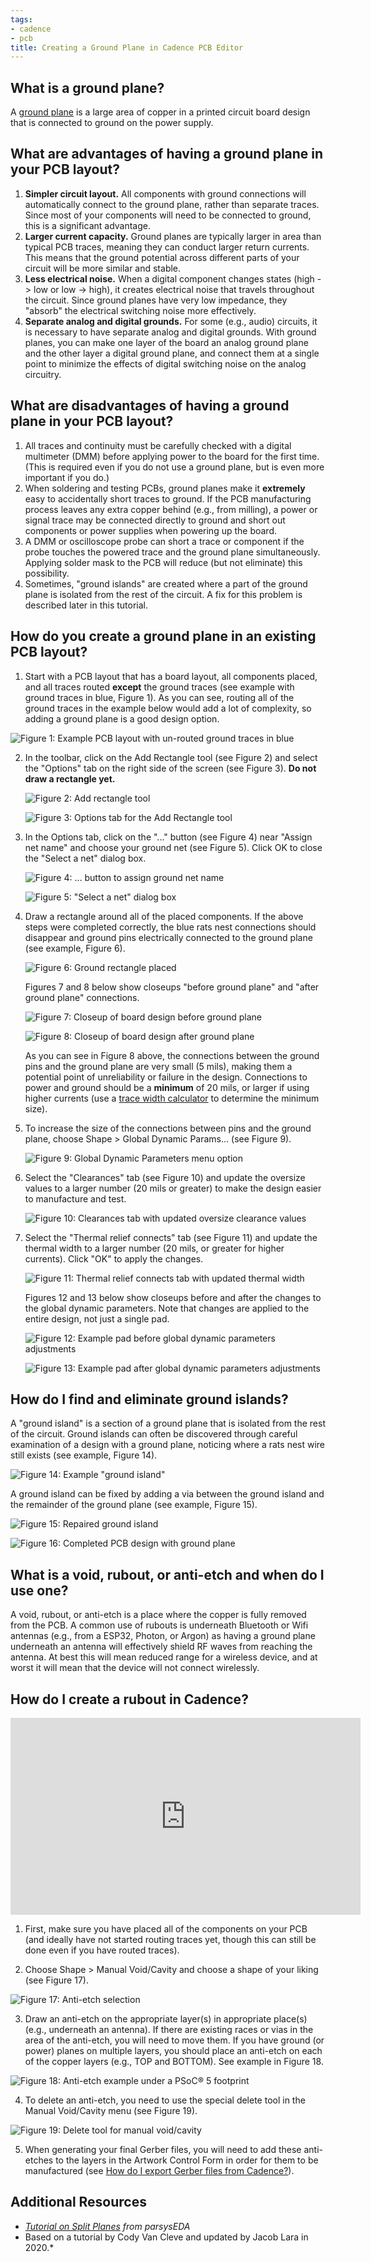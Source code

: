 ```yaml
---
tags:
- cadence
- pcb
title: Creating a Ground Plane in Cadence PCB Editor
---
```


## What is a ground plane?

A [ground plane](https://en.wikipedia.org/wiki/Ground_plane) is a large area of copper in a printed circuit board design that is connected to ground on the power supply.

## What are advantages of having a ground plane in your PCB layout?

1.  **Simpler circuit layout.** All components with ground connections will automatically connect to the ground plane, rather than separate traces. Since most of your components will need to be connected to ground, this is a significant advantage.
2.  **Larger current capacity.** Ground planes are typically larger in area than typical PCB traces, meaning they can conduct larger return currents. This means that the ground potential across different parts of your circuit will be more similar and stable.
3.  **Less electrical noise.** When a digital component changes states (high -> low or low -> high), it creates electrical noise that travels throughout the circuit. Since ground planes have very low impedance, they "absorb" the electrical switching noise more effectively.
4.  **Separate analog and digital grounds.** For some (e.g., audio) circuits, it is necessary to have separate analog and digital grounds. With ground planes, you can make one layer of the board an analog ground plane and the other layer a digital ground plane, and connect them at a single point to minimize the effects of digital switching noise on the analog circuitry.

## What are disadvantages of having a ground plane in your PCB layout?

1.  All traces and continuity must be carefully checked with a digital multimeter (DMM) before applying power to the board for the first time. (This is required even if you do not use a ground plane, but is even more important if you do.)
2.  When soldering and testing PCBs, ground planes make it **extremely** easy to accidentally short traces to ground. If the PCB manufacturing process leaves any extra copper behind (e.g., from milling), a power or signal trace may be connected directly to ground and short out components or power supplies when powering up the board.
3.  A DMM or oscilloscope probe can short a trace or component if the probe touches the powered trace and the ground plane simultaneously. Applying solder mask to the PCB will reduce (but not eliminate) this possibility.
4.  Sometimes, "ground islands" are created where a part of the ground plane is isolated from the rest of the circuit. A fix for this problem is described later in this tutorial.

## How do you create a ground plane in an existing PCB layout?

1.  Start with a PCB layout that has a board layout, all components placed, and all traces routed **except** the ground traces (see example with ground traces in blue, Figure 1). As you can see, routing all of the ground traces in the example below would add a lot of complexity, so adding a ground plane is a good design option.

   ![Figure 1: Example PCB layout with un-routed ground traces in blue](/larger/image0136.PNG)
        
  
2.  In the toolbar, click on the Add Rectangle tool (see Figure 2) and select the "Options" tab on the right side of the screen (see Figure 3). **Do not draw a rectangle yet.**

    ![Figure 2: Add rectangle tool](/figures/figure_187.png)


    ![Figure 3: Options tab for the Add Rectangle tool](/figures/figure_202.png)
     
  
3.  In the Options tab, click on the "..." button (see Figure 4) near "Assign net name" and choose your ground net (see Figure 5). Click OK to close the "Select a net" dialog box.

    ![Figure 4: \... button to assign ground net name](/figures/figure_203.png)

    ![Figure 5: "Select a net" dialog box](/figures/figure_188.png)

4.  Draw a rectangle around all of the placed components. If the above steps were completed correctly, the blue rats nest connections should disappear and ground pins electrically connected to the ground plane (see example, Figure 6).

    ![Figure 6: Ground rectangle placed](/larger/image0137.PNG)

    Figures 7 and 8 below show closeups "before ground plane" and "after ground plane" connections.

    ![Figure 7: Closeup of board design before ground plane](/larger/image0138.PNG)

    ![Figure 8: Closeup of board design after ground plane](/larger/image0139.PNG)

    As you can see in Figure 8 above, the connections between the ground pins and the ground plane are very small (5 mils), making them a potential point of unreliability or failure in the design. Connections to power and ground should be a **minimum** of 20 mils, or larger if using higher currents (use a [trace width calculator](http://www.4pcb.com/trace-width-calculator.html) to determine the minimum size).

5.  To increase the size of the connections between pins and the ground plane, choose Shape > Global Dynamic Params... (see Figure 9).

    ![Figure 9: Global Dynamic Parameters menu option](/figures/figure_189.png)

6.  Select the "Clearances" tab (see Figure 10) and update the oversize values to a larger number (20 mils or greater) to make the design easier to manufacture and test.

    ![Figure 10: Clearances tab with updated oversize clearance values](/figures/figure_204.png)
  
  
7.  Select the "Thermal relief connects" tab (see Figure 11) and update the thermal width to a larger number (20 mils, or greater for higher currents). Click "OK" to apply the changes.

    ![Figure 11: Thermal relief connects tab with updated thermal width](/figures/figure_205.png)
   
  
    Figures 12 and 13 below show closeups before and after the changes to the global dynamic parameters. Note that changes are applied to the entire design, not just a single pad.

    ![Figure 12: Example pad before global dynamic parameters adjustments](/larger/image0140.PNG)
           
    ![Figure 13: Example pad after global dynamic parameters adjustments](/larger/image0141.PNG)
        
  
## How do I find and eliminate ground islands?

A "ground island" is a section of a ground plane that is isolated from the rest of the circuit. Ground islands can often be discovered through careful examination of a design with a ground plane, noticing where a rats nest wire still exists (see example, Figure 14).

![Figure 14: Example "ground island"](/larger/image0142.jpg)
  
A ground island can be fixed by adding a via between the ground island and the remainder of the ground plane (see example, Figure 15).

![Figure 15: Repaired ground island](/larger/image0143.PNG)

![Figure 16: Completed PCB design with ground plane](/larger/image0144.PNG)
                  

## What is a void, rubout, or anti-etch and when do I use one?

A void, rubout, or anti-etch is a place where the copper is fully removed from the PCB. A common use of rubouts is underneath Bluetooth or Wifi antennas (e.g., from a ESP32, Photon, or Argon) as having a ground plane underneath an antenna will effectively shield RF waves from reaching the antenna. At best this will mean reduced range for a wireless device, and at worst it will mean that the device will not connect wirelessly.

## How do I create a rubout in Cadence? 

<iframe width="560" height="315" src="https://www.youtube.com/embed/Rec8kbkNtGk" title="YouTube video player" frameborder="0" allow="accelerometer; autoplay; clipboard-write; encrypted-media; gyroscope; picture-in-picture" allowfullscreen></iframe>

1.  First, make sure you have placed all of the components on your PCB (and ideally have not started routing traces yet, though this can still be done even if you have routed traces).

2.  Choose Shape > Manual Void/Cavity and choose a shape of your liking (see Figure 17).

![Figure 17: Anti-etch selection](/figures/figure_190.png)

3.  Draw an anti-etch on the appropriate layer(s) in appropriate place(s) (e.g., underneath an antenna). If there are existing races or vias in the area of the anti-etch, you will need to move them. If you have ground (or power) planes on multiple layers, you should place an anti-etch on each of the copper layers (e.g., TOP and BOTTOM). See example in Figure 18.

![Figure 18: Anti-etch example under a PSoC® 5 footprint](/figures/figure_192.png)

4.  To delete an anti-etch, you need to use the special delete tool in the Manual Void/Cavity menu (see Figure 19).

![Figure 19: Delete tool for manual void/cavity](/figures/figure_193.png)


5.  When generating your final Gerber files, you will need to add these anti-etches to the layers in the Artwork Control Form in order for them to be manufactured (see [How do I export Gerber files from Cadence?](/exporting-gerber-files-from-cadence-pcb-editor/)).

## Additional Resources 

-   *[Tutorial on Split Planes](https://www.youtube.com/watch?v=ZDIhdMQbjlw) from parsysEDA*
-   Based on a tutorial by Cody Van Cleve and updated by Jacob Lara in 2020.*
